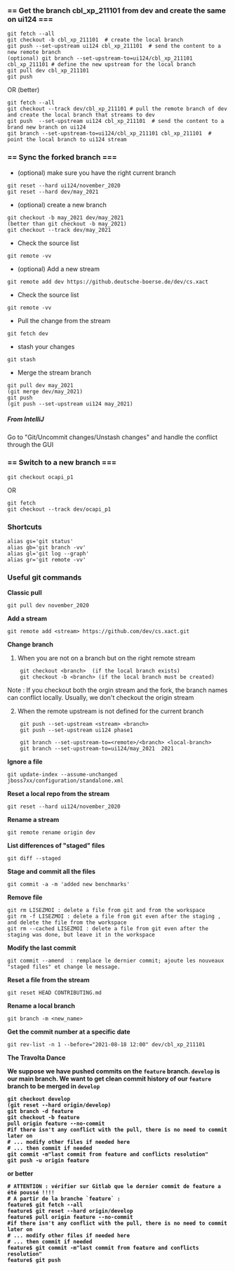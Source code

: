 ### == Get the branch cbl_xp_211101 from dev and create the same on ui124 ===

```
git fetch --all
git checkout -b cbl_xp_211101  # create the local branch
git push --set-upstream ui124 cbl_xp_211101  # send the content to a new remote branch
(optional) git branch --set-upstream-to=ui124/cbl_xp_211101  cbl_xp_211101 # define the new upstream for the local branch
git pull dev cbl_xp_211101
git push 
```

OR (better)

```
git fetch --all
git checkout --track dev/cbl_xp_211101 # pull the remote branch of dev and create the local branch that streams to dev
git push  --set-upstream ui124 cbl_xp_211101  # send the content to a brand new branch on ui124
git branch --set-upstream-to=ui124/cbl_xp_211101 cbl_xp_211101  # point the local branch to ui124 stream
```

### == Sync the forked branch ===

* (optional) make sure you have the right current branch  
```
git reset --hard ui124/november_2020
git reset --hard dev/may_2021
```

* (optional) create a new branch
```
git checkout -b may_2021 dev/may_2021
(better than git checkout -b may_2021)
git checkout --track dev/may_2021
```

* Check the source list
```
git remote -vv
```

* (optional) Add a new stream
```
git remote add dev https://github.deutsche-boerse.de/dev/cs.xact
```

* Check the source list
```
git remote -vv
```

* Pull the change from the stream
```
git fetch dev
```
* stash your changes 
```
git stash
```
* Merge the stream branch 
```
git pull dev may_2021
(git merge dev/may_2021)
git push
(git push --set-upstream ui124 may_2021)
```

##### From IntelliJ
Go to "Git/Uncommit changes/Unstash changes"  and handle the conflict through the GUI

### ==  Switch to a new branch ===

```
git checkout ocapi_p1
```

OR

```
git fetch
git checkout --track dev/ocapi_p1
```


### Shortcuts
```
alias gs='git status'
alias gb='git branch -vv'
alias gl='git log --graph'
alias gr='git remote -vv'
```

### Useful git commands

<b>Classic pull </b>
```
git pull dev november_2020
```
<b>Add a stream </b>
```
git remote add <stream> https://github.com/dev/cs.xact.git
```
<b>Change branch</b>

1. When you are not on a branch but on the right remote stream
```
	git checkout <branch>  (if the local branch exists)
	git checkout -b <branch> (if the local branch must be created)
```

Note :  If you checkout both the orgin stream and the fork, the branch names can conflict locally. 
		Usually, we don't checkout the origin stream

2. When the remote upstream is not defined for the current branch
```
	git push --set-upstream <stream> <branch>
	git push --set-upstream ui124 phase1
	
	git branch --set-upstream-to=<remote>/<branch> <local-branch>
	git branch --set-upstream-to=ui124/may_2021  2021
```
<b>Ignore a file</b>
```
git update-index --assume-unchanged jboss7xx/configuration/standalone.xml
```
<b>Reset a local repo from the stream</b>
```
git reset --hard ui124/november_2020
```
<b>Rename a stream</b>
```
git remote rename origin dev 
```
<b>List differences of "staged" files</b>
```
git diff --staged
```
	
<b>Stage and commit all the files</b>
```
git commit -a -m 'added new benchmarks' 
```
	
<b>Remove file</b>
```
git rm LISEZMOI : delete a file from git and from the workspace
git rm -f LISEZMOI : delete a file from git even after the staging , and delete the file from the workspace
git rm --cached LISEZMOI : delete a file from git even after the staging was done, but leave it in the workspace
```
	
<b>Modify the last commit </b>
```
git commit --amend  : remplace le dernier commit; ajoute les nouveaux "staged files" et change le message.
```
	
<b>Reset a file from the stream</b>
```
git reset HEAD CONTRIBUTING.md
```

<b>Rename a local branch</b>
```
git branch -m <new_name>
```
	
<b>Get the commit number at a specific date </b>
```
git rev-list -n 1 --before="2021-08-18 12:00" dev/cbl_xp_211101
```

<b>The Travolta Dance</d>

We suppose we have pushed commits on the `feature` branch.
`develop` is our main branch.
We want to get clean commit history of our `feature` branch to be merged in `develop`

```
git checkout develop
(git reset --hard origin/develop)
git branch -d feature
git checkout -b feature
pull origin feature --no-commit
#if there isn't any conflict with the pull, there is no need to commit later on
# ... modify other files if needed here
# ... then commit if needed
git commit -m"last commit from feature and conflicts resolution"
git push -u origin feature
```
 or better 
 
 ```
# ATTENTION : vérifier sur Gitlab que le dernier commit de feature a été poussé !!!!
# A partir de la branche `feature` :
feature$ git fetch --all
feature$ git reset --hard origin/develop
feature$ pull origin feature --no-commit
#if there isn't any conflict with the pull, there is no need to commit later on
# ... modify other files if needed here
# ... then commit if needed
feature$ git commit -m"last commit from feature and conflicts resolution"
feature$ git push
```
